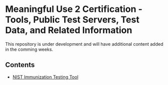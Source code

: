 Meaningful Use 2 Certification - Tools, Public Test Servers, Test Data, and Related Information
===============================================================================================

This repository is under development and will have additional content added in the 
comming weeks.

Contents
--------

+ [NIST Immunization Testing Tool](mu2/tree/master/immunization)


